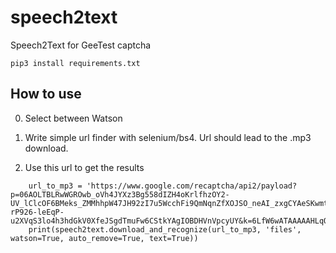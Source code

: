 # speech2text
Speech2Text for GeeTest captcha

```
pip3 install requirements.txt
```

## How to use
0. Select between Watson 

1. Write simple url finder with selenium/bs4. Url should lead to the .mp3 download.

2. Use this url to get the results

```
    url_to_mp3 = 'https://www.google.com/recaptcha/api2/payload?p=06AOLTBLRwWGROwb_oVh4JYXz3Bg558dIZH4oKrlfhzOY2-UV_lClcOF6BMeks_ZMMhhpW47JH92zI7u5WcchFi9QmNqnZfXOJSO_neAI_zxgCYAeSKwmtnhZ-rP926-leEqP-u2XVqS3lo4h3hdGkV0XfeJSgdTmuFw6CStkYAgIOBDHVnVpcyUY&k=6LfW6wATAAAAAHLqO2pb8bDBahxlMxNdo9g947u9'
    print(speech2text.download_and_recognize(url_to_mp3, 'files', watson=True, auto_remove=True, text=True))

```